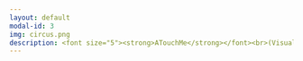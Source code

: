 ```yaml
---
layout: default
modal-id: 3
img: circus.png
description: <font size="5"><strong>ATouchMe</strong></font><br>(Visual Novel by Leslie Zeng and Janine Bower)<br><iframe width="552" height="167" frameborder="0" src="https://itch.io/embed/3489165"><a href="https://lesliezeng.itch.io/atouchme">ATouchMe by LeslieZeng, Salty-Geralty</a></iframe><br><font size="5"><strong>PanOp Industries</strong></font><br><iframe width="320" height="192" src="https://www.youtube.com/embed/i4NaOy46XXo?si=7up9KGU0HasCbS2r"title="YouTube video player" frameborder="0" allow="accelerometer; autoplay; clipboard-write; encrypted-media; gyroscope; picture-in-picture; web-share" referrerpolicy="strict-origin-when-cross-origin" allowfullscreen></iframe><br><br><br><strong><font size="5">Four Games Lobby</font></strong><br><p><a href="https://bowerj6.itch.io/four-games-lobby"><font color="#0000ff">Link to Game on Itch.io</font></a></p><em><font color = "#ff0000">(formatted for desktop only)</font></em><br><img src="https://raw.githubusercontent.com/janine-bower/janine-bower.github.io/master/img/Four%20Games%20Lobby.png"><br><br><font size ="5"><strong>(Y)our Future</strong></font><br><br><iframe width="320" height="192" src="https://www.youtube.com/embed/21qQf2HW02E?si=a2rsBWN01ZBZKnQf" title="YouTube video player" frameborder="0" allow="accelerometer; autoplay; clipboard-write; encrypted-media; gyroscope; picture-in-picture; web-share" referrerpolicy="strict-origin-when-cross-origin" allowfullscreen></iframe><br><br><br><br><font size="5"><strong>Enacting Multiple Subjectivities -<br><em>Baldur’s Gate 3</em><br>and the Performance<br>of the (Multi)Self</strong><br><iframe width="320" height="192" src="https://www.youtube.com/embed/LBOk4nyLLmQ?si=Uoh4pCH011Vckupt" title="YouTube video player" frameborder="0" allow="accelerometer; autoplay; clipboard-write; encrypted-media; gyroscope; picture-in-picture; web-share" referrerpolicy="strict-origin-when-cross-origin" allowfullscreen></iframe><br><br><br><strong>Shattered Memories -<br>Hybrid AI Audiovisual Experiment</strong><br><iframe width="320" height="192" src="https://www.youtube.com/embed/cSTFBXsJ-oI?si=SNb0gyYXmh1bEIc5" title="YouTube video player" frameborder="0" allow="accelerometer; autoplay; clipboard-write; encrypted-media; gyroscope; picture-in-picture; web-share" referrerpolicy="strict-origin-when-cross-origin" allowfullscreen></iframe><br><br><br><strong>Topics in Games Research -<br>AI Audio Systems Final Review Paper</strong><br><iframe width="320" height="192" src="https://www.youtube.com/embed/8qhB7PZdSE0?si=BU9-Xzt1EHoZeymy" title="YouTube video player" frameborder="0" allow="accelerometer; autoplay; clipboard-write; encrypted-media; gyroscope; picture-in-picture; web-share" referrerpolicy="strict-origin-when-cross-origin" allowfullscreen></iframe><br><br><br><strong>Sailor's Delight</strong><br><iframe width="320" height="192" src="https://www.youtube.com/embed/pb5_KT0apek?si=Ay2PlbUElLTBQ_ec" title="YouTube video player" frameborder="0" allow="accelerometer; autoplay; clipboard-write; encrypted-media; gyroscope; picture-in-picture; web-share" referrerpolicy="strict-origin-when-cross-origin" allowfullscreen></iframe><br><br><br><font size="5"><strong>Physicalizing the Panopticon<br>Data Privacy and the 'Art' of Surveillance<br><iframe width="320" height="192" src="https://www.youtube.com/embed/_wcJ-5yQwGY?si=wkO9LxdEoPi1y2cG" title="YouTube video player" frameborder="0" allow="accelerometer; autoplay; clipboard-write; encrypted-media; gyroscope; picture-in-picture; web-share" referrerpolicy="strict-origin-when-cross-origin" allowfullscreen></iframe></strong></font>
---
```

